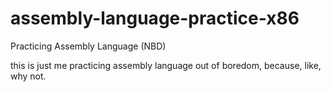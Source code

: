# assembly-language-practice-x86
Practicing Assembly Language (NBD)

this is just me practicing assembly language out of boredom, because, like, why not.
